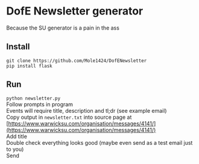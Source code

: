 # DofE Newsletter generator

Because the SU generator is a pain in the ass

## Install

  `git clone https://github.com/Mole1424/DofENewsletter`<br>
    `pip install flask`

## Run
 `python newsletter.py`<br>
 Follow prompts in program<br>
 Events will require title, description and tl;dr (see example email)<br>
 Copy output in `newsletter.txt` into source page at [https://www.warwicksu.com/organisation/messages/4141/](https://www.warwicksu.com/organisation/messages/4141/)<br>
 Add title<br>
 Double check everything looks good (maybe even send as a test email just to you)<br>
 Send
